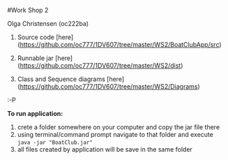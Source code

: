 
#Work Shop 2

Olga Christensen (oc222ba)


1. Source code [here] (https://github.com/oc777/1DV607/tree/master/WS2/BoatClubApp/src)

2. Runnable jar [here] (https://github.com/oc777/1DV607/tree/master/WS2/dist)

3. Class and Sequence diagrams [here] (https://github.com/oc777/1DV607/tree/master/WS2/Diagrams)

:-P

__To run application:__  
1. crete a folder somewhere on your computer and copy the jar file there  
2. using terminal/command prompt navigate to that folder and execute  
```java -jar "BoatClub.jar" ```  
3. all files created by application will be save in the same folder
